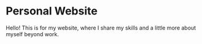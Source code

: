 # Personal Website
Hello! This is for my website, where I share my skills and a little more about myself beyond work.
